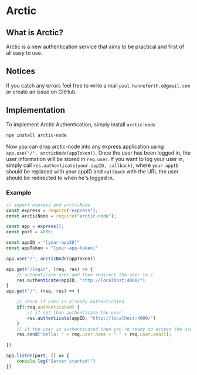 # Arctic

## What is Arctic?
Arctic is a new authentication service that aims to be practical and first of all easy to use.

## Notices
If you catch any errors feel free to write a mail `paul.hanneforth.o@gmail.com` or create an issue on GitHub.

## Implementation
To implement Arctic Authentication, simply install `arctic-node`
```sh
npm install arctic-node
```
Now you can drop arctic-node into any express application using `app.use("/", arcticNode(appToken))`.
Once the user has been logged in, the user information will be stored in `req.user`. If you want to log your user in, simply call `res.authenticate(your-appID, callback)`, where `your-appID` should be replaced with your appID and `callback` with the URL the user should be redirected to when he's logged in.
### Example
```js
// import express and arcticNode
const express = require("express");
const arcticNode = require("arctic-node");

const app = express();
const port = 4000;

const appID = "[your-appID]"
const appToken = "[your-app-token]"

app.use("/", arcticNode(appToken))

app.get("/login", (req, res) => {
    // authenticate user and then redirect the user to /
    res.authenticate(appID, "http://localhost:4000/")
}
app.get("/", (req, res) => {

    // check if user is already authenticated
    if(!req.authenticated) {
        // if not than authenticate the user
        res.authenticate(appID, "http://localhost:4000/")
    }
    // if the user is authenticated then you're ready to access the user information
    res.send("Hello! " + req.user.name + " " + req.user.email);

})

app.listen(port, () => {
    console.log("Server started!")
})
```
